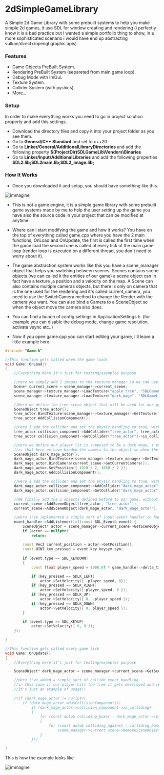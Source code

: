 # 2dSimpleGameLibrary

A Simple 2d Game Library with some prebuilt systems to help you make simple 2d games, it use SDL for window creating and rendering (i perfectly know it is a bad practice but i wanted a simple portfolio thing to show, in a more sophisticated scenario i would have end up abstracting vulkan/directx/opengl graphic apis).

### Features

- Game Objects PreBuilt System.
- Rendering PreBuilt System (separeted from main game loop).
- Debug Mode with ImGui.
- Texture System.
- Collider System (with pyshics).
- More...

### Setup 

In order to make everything works you need to go in project solution property and add this settings.
- Download the directory files and copy it into your project folder as you see them.
- Go to **General/C++ Standard** and set to c++20
- Go to **Linker/General/AdditionalLibraryDirectories** and add the following property **$(ProjectDir)SDLGameLib\Vendors\Binaries**
- Go to **Linker/Input/AdditionalLibraries** and add the following properties **SDL2.lib;SDL2main.lib;SDL2_image.lib;**

### How It Works
- Once you downloaded it and setup, you should have something like this.

![immagine](https://user-images.githubusercontent.com/85369525/207132906-8f2d8c28-3cea-42fe-805b-11840979baeb.png)

- This is not a game engine, it is a simple game library with some prebuilt game systems made by me to help the user setting up the game
 you have also the source code in your project that can be modified at anytime. 

- Where can i start modifying the game and how it works? You have on the top of everything called game.cpp where you have the 2 main functions, OnLoad and OnUpdate, the first is called the first time when the game load the second one is called at every tick of the main game loop (render loop is executed on a different thread, you don't need to worry about it).

- The game abstraction system works like this you have a scene_manager object that helps you switching between scenes. Scenes contains scene objects (we can called it the entities of our game) a scene object can in fact have a texture ,a position and a velocity on the map. A Scene can also contains multiple cameras objects, but there is only on camera that is the one used for the rendering and it's called current_camera, you need to use the SwitchCamera method to change the Render with the camera you want. You can also bind a Camera to a SceneObject so when the object move the camera also does. 

- You can find a bunch of config settings in ApplicationSettings.h. (for example you can disable the debug mode, change game resolution, activate vsync etc..)

- Now if you open game.cpp you can start editing your game, i'll leave a little example here.

```c++
#include "Game.h"

//This function gets called when the game loads
void Game::OnLoad()
{
	//Everything here it's just for testing/examples purpose

	//Here we simply add 2 images to the texture manager so we can use it later, using the texture manager prevents loading the same texture multiple times leaking memory
	Scene* current_scene = scene_manager->current_scene;
	scene_manager->texture_manager->LoadTexture("apple_tree", "SDLGameLib/Resources/ExampleAssets/AppleTree.png");
	scene_manager->texture_manager->LoadTexture("dark_mage", "SDLGameLib/Resources/ExampleAssets/DarkMage.png");

	//Here we define the tree scene object that will be used for our game
	SceneObject tree_actor{};
	tree_actor.BindTexture(scene_manager->texture_manager->GetTexture("apple_tree"));
	tree_actor.AddCollisionComponent();

	//Here i add the collider and set the physic handling to true, without doing it we can go through objects even if there is a collider
	tree_actor.collision_component->AddCollider("tree_actor", tree_actor.GetPosition(), tree_actor.GetDimensions());
	tree_actor.collision_component->GetCollider("tree_actor")->is_collider_physics_enabled = true;

	//Here we define our player (it is supposed to be a dark mage, i made the image by myself ;P ) it still be a scene object, the only things here that differ from the tree object
	//is that here we have binded the camera to the object so when the object moves the camera moves with the player, simple enough!
	SceneObject dark_mage_actor{};
	dark_mage_actor.BindTexture(scene_manager->texture_manager->GetTexture("dark_mage"));
	dark_mage_actor.BindCamera(current_scene->GetCurrentCamera());
	dark_mage_actor.SetPosition({ 1920 / 2, 1080 / 2 });
	dark_mage_actor.AddCollisionComponent();

	//Here i add the collider and set the physic handling to true, without doing it we can go through objects even if there is a collider
	dark_mage_actor.collision_component->AddCollider("dark_mage_actor", dark_mage_actor.GetPosition(), dark_mage_actor.GetDimensions());
	dark_mage_actor.collision_component->GetCollider("dark_mage_actor")->is_collider_physics_enabled = true;

	//We finally add the 2 objects defined before to our game, without those lines the objects does not exist for our game!!!
	current_scene->AddSceneObject(tree_actor, "tree_actor");
	current_scene->AddSceneObject(dark_mage_actor, "dark_mage_actor");

	//Here i've implemented a simple sort of input event handler to handle player movement so we can move around
	event_handler->AddListener([=](const SDL_Event& event) {
		SceneObject* actor = scene_manager->current_scene->GetSceneObject("dark_mage_actor");
		if (actor == nullptr)
			return;
	
		const Vec2 current_position = actor->GetPosition();
		const UINT key_pressed = event.key.keysym.sym;
		
		if (event.type == SDL_KEYDOWN)
		{
			const float player_speed = 1000.0f * game_handler->delta_time;

			if (key_pressed == SDLK_LEFT)
				actor->SetVelocity({ -player_speed, 0});
			if (key_pressed == SDLK_RIGHT)
				actor->SetVelocity({ player_speed, 0 });
			if (key_pressed == SDLK_UP)
				actor->SetVelocity({ 0, -player_speed });
			if (key_pressed == SDLK_DOWN)
				actor->SetVelocity({ 0, player_speed });
		}

		if (event.type == SDL_KEYUP)
			actor->SetVelocity({ 0, 0 });
	});
	
}

//This function gets called every game tick
void Game::OnUpdate()
{
	//Everything here it's just for testing/examples purpose

	SceneObject* dark_mage_actor = scene_manager->current_scene->GetSceneObject("dark_mage_actor");

	//Here i've added a simple sort of collide event handling
	//in this case if our player hits the tree it gets destroyed and removed from our game
	//it's just an example of usage!!
	
	/*if (dark_mage_actor != nullptr)
		if (dark_mage_actor->HasCollisionComponent())
			if (dark_mage_actor->collision_component->is_colliding)
			{
				for (const auto& colliding_boxes : dark_mage_actor->collision_component->collision_list)
				{
					for (const auto& colliding_against : colliding_boxes.second)
						scene_manager->current_scene->RemoveSceneObject(colliding_against);
				}
			}*/
	
}
```

This is how the example looks like

![immagine](https://user-images.githubusercontent.com/85369525/207296935-e79c8936-5563-4471-a9b3-81e000d5b931.png)
